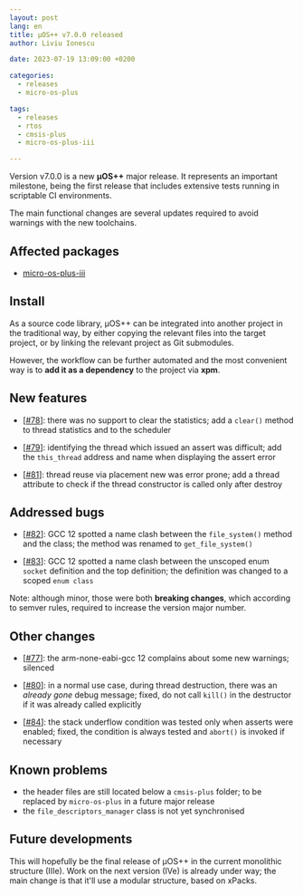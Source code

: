 ```yaml
---
layout: post
lang: en
title: µOS++ v7.0.0 released
author: Liviu Ionescu

date: 2023-07-19 13:09:00 +0200

categories:
  - releases
  - micro-os-plus

tags:
  - releases
  - rtos
  - cmsis-plus
  - micro-os-plus-iii

---
```


Version v7.0.0 is a new **µOS++** major release. It represents
an important milestone, being the first release that includes extensive
tests running in scriptable CI environments.

The main functional changes
are several updates required to avoid warnings with the new toolchains.

## Affected packages

- [micro-os-plus-iii](https://github.com/micro-os-plus/micro-os-plus-iii)

## Install

As a source code library, µOS++ can be integrated into another project
in the traditional way,
by either copying the relevant files into the target project, or by linking
the relevant project as Git submodules.

However, the workflow can be further automated and the most convenient way is
to **add it as a dependency** to the project via **xpm**.

## New features

- [[#78](https://github.com/micro-os-plus/micro-os-plus-iii/issues/78)]:
  there was no support to clear the statistics;
  add a `clear()` method to thread statistics and to the scheduler

- [[#79](https://github.com/micro-os-plus/micro-os-plus-iii/issues/79)]:
  identifying the thread which issued an assert was difficult;
  add the `this_thread` address and name when displaying the assert error

- [[#81](https://github.com/micro-os-plus/micro-os-plus-iii/issues/81)]:
  thread reuse via placement new was error prone;
  add a thread attribute to check if the thread constructor is called
  only after destroy

## Addressed bugs

- [[#82](https://github.com/micro-os-plus/micro-os-plus-iii/issues/82)]:
  GCC 12 spotted a name clash between the `file_system()` method and
  the class; the method was renamed to `get_file_system()`

- [[#83](https://github.com/micro-os-plus/micro-os-plus-iii/issues/83)]:
  GCC 12 spotted a name clash between the unscoped enum `socket` definition
  and the top definition; the definition was changed to a scoped `enum class`

Note: although minor, those were both **breaking changes**, which
according to semver rules, required
to increase the version major number.

## Other changes

- [[#77](https://github.com/micro-os-plus/micro-os-plus-iii/issues/77)]:
  the arm-none-eabi-gcc 12 complains about some new warnings;
  silenced

- [[#80](https://github.com/micro-os-plus/micro-os-plus-iii/issues/80)]:
  in a normal use case, during thread destruction, there was an _already gone_
  debug message; fixed, do not call `kill()` in the destructor if
  it was already called explicitly

- [[#84](https://github.com/micro-os-plus/micro-os-plus-iii/issues/84)]:
  the stack underflow condition was tested only when asserts were enabled;
  fixed, the condition is always tested and `abort()` is invoked if necessary

## Known problems

- the header files are still located below a `cmsis-plus` folder; to be
replaced by `micro-os-plus` in a future major release
- the `file_descriptors_manager` class is not yet synchronised

## Future developments

This will hopefully be the final release of µOS++ in the current monolithic
structure (IIIe). Work on the next version (IVe) is already under way;
the main change is that it'll use a modular structure, based on xPacks.
